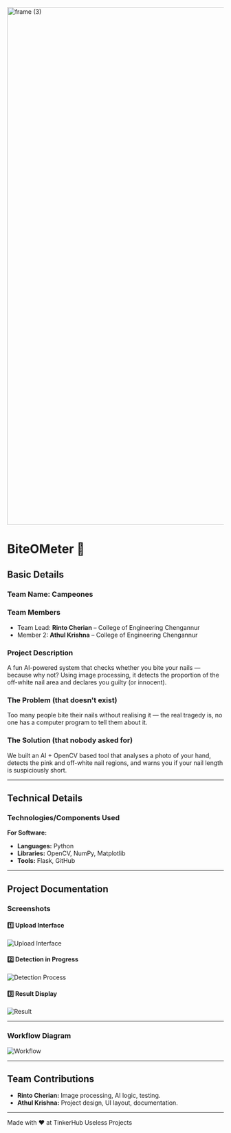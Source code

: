 <img width="3188" height="1202" alt="frame (3)" src="https://github.com/rinto-Cherian24/BiteOMeter/blob/main/Nail-Biter/images/useless123.png" />

# BiteOMeter 🎯

## Basic Details
### Team Name: **Campeones**

### Team Members
- Team Lead: **Rinto Cherian** – College of Engineering Chengannur
- Member 2: **Athul Krishna** – College of Engineering Chengannur

### Project Description
A fun AI-powered system that checks whether you bite your nails — because why not? Using image processing, it detects the proportion of the off-white nail area and declares you guilty (or innocent).

### The Problem (that doesn't exist)
Too many people bite their nails without realising it — the real tragedy is, no one has a computer program to tell them about it.

### The Solution (that nobody asked for)
We built an AI + OpenCV based tool that analyses a photo of your hand, detects the pink and off-white nail regions, and warns you if your nail length is suspiciously short.

---

## Technical Details
### Technologies/Components Used

**For Software:**
- **Languages:** Python  
- **Libraries:** OpenCV, NumPy, Matplotlib  
- **Tools:** Flask, GitHub  

---

## Project Documentation

### Screenshots

#### 1️⃣ Upload Interface
![Upload Interface](https://github.com/rinto-Cherian24/BiteOMeter/blob/main/Nail-Biter/images/Screenshot%202025-08-09%20060615.png)

#### 2️⃣ Detection in Progress
![Detection Process](https://github.com/rinto-Cherian24/BiteOMeter/blob/main/Nail-Biter/images/Screenshot%202025-08-09%20061424.png)

#### 3️⃣ Result Display
![Result](https://github.com/rinto-Cherian24/BiteOMeter/blob/main/Nail-Biter/images/Screenshot%202025-08-09%20061345.png)

---

### Workflow Diagram
![Workflow](screenshots/workflow_diagram.jpg)

---

## Team Contributions
- **Rinto Cherian:** Image processing, AI logic, testing.  
- **Athul Krishna:** Project design, UI layout, documentation.  

---

Made with ❤️ at TinkerHub Useless Projects  
